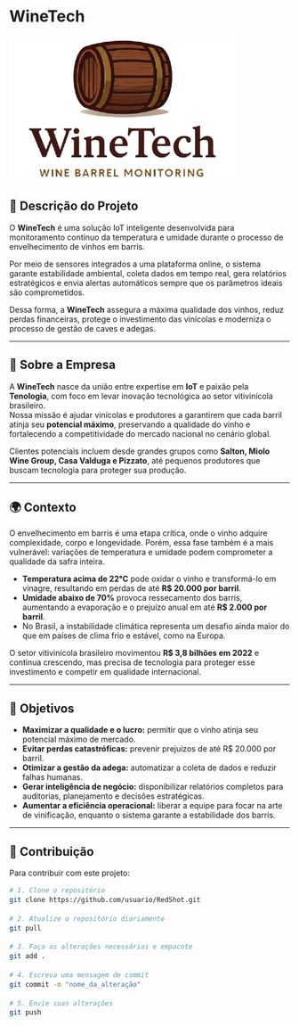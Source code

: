 # WineTech 

<img src="entregaveis-grupo/site-institucional/assets/logo.png">

## 📖 Descrição do Projeto  

O **WineTech** é uma solução IoT inteligente desenvolvida para monitoramento contínuo da temperatura e umidade durante o processo de envelhecimento de vinhos em barris.  

Por meio de sensores integrados a uma plataforma online, o sistema garante estabilidade ambiental, coleta dados em tempo real, gera relatórios estratégicos e envia alertas automáticos sempre que os parâmetros ideais são comprometidos.  

Dessa forma, a **WineTech** assegura a máxima qualidade dos vinhos, reduz perdas financeiras, protege o investimento das vinícolas e moderniza o processo de gestão de caves e adegas.  

---

## 🍇 Sobre a Empresa  

A **WineTech** nasce da união entre expertise em **IoT** e paixão pela **Tenologia**, com foco em levar inovação tecnológica ao setor vitivinícola brasileiro.  
Nossa missão é ajudar vinícolas e produtores a garantirem que cada barril atinja seu **potencial máximo**, preservando a qualidade do vinho e fortalecendo a competitividade do mercado nacional no cenário global.  

Clientes potenciais incluem desde grandes grupos como **Salton, Miolo Wine Group, Casa Valduga e Pizzato**, até pequenos produtores que buscam tecnologia para proteger sua produção.  

---

## 🌍 Contexto  

O envelhecimento em barris é uma etapa crítica, onde o vinho adquire complexidade, corpo e longevidade. Porém, essa fase também é a mais vulnerável: variações de temperatura e umidade podem comprometer a qualidade da safra inteira.  

- **Temperatura acima de 22°C** pode oxidar o vinho e transformá-lo em vinagre, resultando em perdas de até **R$ 20.000 por barril**.  
- **Umidade abaixo de 70%** provoca ressecamento dos barris, aumentando a evaporação e o prejuízo anual em até **R$ 2.000 por barril**.  
- No Brasil, a instabilidade climática representa um desafio ainda maior do que em países de clima frio e estável, como na Europa.  

O setor vitivinícola brasileiro movimentou **R$ 3,8 bilhões em 2022** e continua crescendo, mas precisa de tecnologia para proteger esse investimento e competir em qualidade internacional.  

---

## 🎯 Objetivos  

- **Maximizar a qualidade e o lucro:** permitir que o vinho atinja seu potencial máximo de mercado.  
- **Evitar perdas catastróficas:** prevenir prejuízos de até R$ 20.000 por barril.  
- **Otimizar a gestão da adega:** automatizar a coleta de dados e reduzir falhas humanas.  
- **Gerar inteligência de negócio:** disponibilizar relatórios completos para auditorias, planejamento e decisões estratégicas.  
- **Aumentar a eficiência operacional:** liberar a equipe para focar na arte de vinificação, enquanto o sistema garante a estabilidade dos barris.  

---

## 🤝 Contribuição  

Para contribuir com este projeto:  

```bash
# 1. Clone o repositório
git clone https://github.com/usuario/RedShot.git

# 2. Atualize o repositório diariamente
git pull

# 3. Faça as alterações necessárias e empacote
git add .

# 4. Escreva uma mensagem de commit
git commit -m "nome_da_alteração"

# 5. Envie suas alterações
git push

   

   
   
